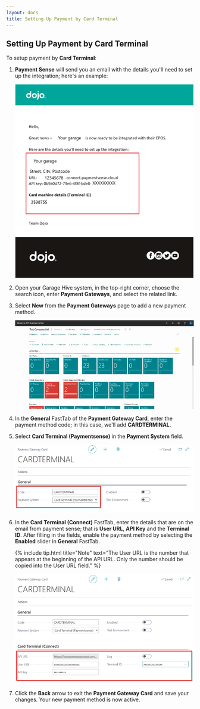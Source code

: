 ```yaml
---
layout: docs
title: Setting Up Payment by Card Terminal
---
```


## Setting Up Payment by Card Terminal
To setup payment by **Card Terminal**:
1. **Payment Sense** will send you an email with the details you'll need to set up the integration; here's an example:

   ![](media/garagehive-card-terminal1.png)

2. Open your Garage Hive system, in the top-right corner, choose the search icon, enter **Payment Gateways**, and select the related link.
3. Select **New** from the **Payment Gateways** page to add a new payment method.

   ![](media/garagehive-card-terminal2.gif)

4. In the **General** FastTab of the **Payment Gateway Card**, enter the payment method code; in this case, we'll add **CARDTERMINAL**.
5. Select **Card Terminal (Paymentsense)** in the **Payment System** field.

   ![](media/garagehive-card-terminal3.png)

6. In the **Card Terminal (Connect)** FastTab, enter the details that are on the email from payment sense; that is **User URL**, **API Key** and the **Terminal ID**. After filling in the fields, enable the payment method by selecting the **Enabled** slider in **General** FastTab.

   {% include tip.html title="Note" text="The User URL is the number that appears at the beginning of the API URL. Only the number should be copied into the User URL field." %}

     ![](media/garagehive-card-terminal4.png)

7. Click the **Back** arrow to exit the **Payment Gateway Card** and save your changes. Your new payment method is now active.
 
